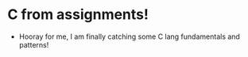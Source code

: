 # C from assignments!

* Hooray for me, I am finally catching some C lang fundamentals and patterns!
